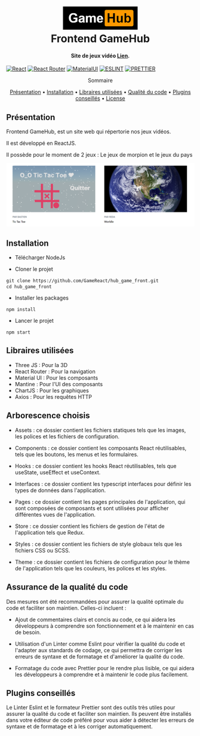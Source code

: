 <h1 align="center">
  <br>
  <a href="src\assets\logo.png"><img src="src\assets\logo.png" alt="Markdownify" width="200"></a>
  <br>
  Frontend GameHub
  <br>
</h1>

<h4 align="center">Site de jeux vidéo <a href="http://gamehub.io" target="_blank">Lien</a>.</h4>

[![React](https://img.shields.io/badge/React-20232A?style=for-the-badge&logo=react&logoColor=61DAFB)](https://react.dev/)
[![React Router](https://img.shields.io/badge/React_Router-CA4245?style=for-the-badge&logo=react-router&logoColor=white)](https://reactrouter.com/en/main)
[![MaterialUI](https://img.shields.io/badge/Material--UI-0081CB?style=for-the-badge&logo=material-ui&logoColor=white)](https://mui.com/)
[![ESLINT](https://img.shields.io/badge/eslint-3A33D1?style=for-the-badge&logo=eslint&logoColor=white)](https://eslint.org/)
[![PRETTIER](https://img.shields.io/badge/prettier-1A2C34?style=for-the-badge&logo=prettier&logoColor=F7BA3E)](https://prettier.io/)

<p align="center">
    Sommaire
</p>
<p align="center">
  <a href="#présentation">Présentation</a> •
  <a href="#installation">Installation</a> •
  <a href="#libraires-utilisées">Libraires utilisées</a> •
  <a href="#assurance-de-la-qualité-du-code">Qualité du code</a> •
  <a href="#plugins-conseillés">Plugins conseillés</a> •
  <a href="#license">License</a>
</p>

## Présentation

Frontend GameHub, est un site web qui répertorie nos jeux vidéos.

Il est développé en ReactJS.

Il possède pour le moment de 2 jeux : Le jeux de morpion et le jeux du pays

![Presentation](./src/assets/presentation.png)

## Installation

- Télécharger NodeJs

- Cloner le projet

```shell
git clone https://github.com/GameReact/hub_game_front.git
cd hub_game_front
```

- Installer les packages

```shell
npm install
```

- Lancer le projet

```shell
npm start
```

## Libraires utilisées

- Three JS : Pour la 3D
- React Router : Pour la navigation
- Material UI : Pour les composants
- Mantine : Pour l'UI des composants
- ChartJS : Pour les graphiques
- Axios : Pour les requêtes HTTP

## Arborescence choisis

- Assets : ce dossier contient les fichiers statiques tels que les images, les polices et les fichiers de configuration.

- Components : ce dossier contient les composants React réutilisables, tels que les boutons, les menus et les formulaires.

- Hooks : ce dossier contient les hooks React réutilisables, tels que useState, useEffect et useContext.

- Interfaces : ce dossier contient les typescript interfaces pour définir les types de données dans l'application.

- Pages : ce dossier contient les pages principales de l'application, qui sont composées de composants et sont utilisées pour afficher différentes vues de l'application.

- Store : ce dossier contient les fichiers de gestion de l'état de l'application tels que Redux.

- Styles : ce dossier contient les fichiers de style globaux tels que les fichiers CSS ou SCSS.

- Theme : ce dossier contient les fichiers de configuration pour le thème de l'application tels que les couleurs, les polices et les styles.

## Assurance de la qualité du code

Des mesures ont été recommandées pour assurer la qualité optimale du code et faciliter son maintien. Celles-ci incluent :

- Ajout de commentaires clairs et concis au code, ce qui aidera les développeurs à comprendre son fonctionnement et à le maintenir en cas de besoin.

- Utilisation d'un Linter comme Eslint pour vérifier la qualité du code et l'adapter aux standards de codage, ce qui permettra de corriger les erreurs de syntaxe et de formatage et d'améliorer la qualité du code.

- Formatage du code avec Prettier pour le rendre plus lisible, ce qui aidera les développeurs à comprendre et à maintenir le code plus facilement.

## Plugins conseillés

Le Linter Eslint et le formateur Prettier sont des outils très utiles pour assurer la qualité du code et faciliter son maintien. Ils peuvent être installés dans votre éditeur de code préféré pour vous aider à détecter les erreurs de syntaxe et de formatage et à les corriger automatiquement.
